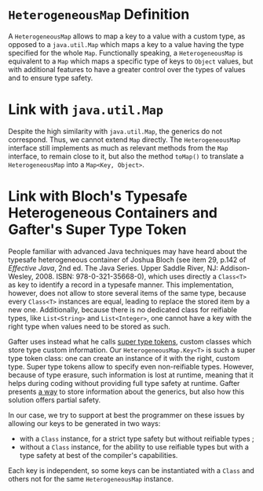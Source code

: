 # `HeterogeneousMap` Definition

A `HeterogeneousMap` allows to map a key to a value with a custom type, as opposed to a `java.util.Map` which maps a key to a value having the type specified for the whole `Map`. Functionally speaking, a `HeterogeneousMap` is equivalent to a `Map` which maps a specific type of keys to `Object` values, but with additional features to have a greater control over the types of values and to ensure type safety.

# Link with `java.util.Map`

Despite the high similarity with `java.util.Map`, the generics do not correspond. Thus, we cannot extend `Map` directly. The `HeterogeneousMap` interface still implements as much as relevant methods from the `Map` interface, to remain close to it, but also the method `toMap()` to translate a `HeterogeneousMap` into a `Map<Key, Object>`.

# Link with Bloch's Typesafe Heterogeneous Containers and Gafter's Super Type Token

People familiar with advanced Java techniques may have heard about the typesafe heterogeneous container of Joshua Bloch (see item 29, p.142 of *Effective Java*, 2nd ed. The Java Series. Upper Saddle River, NJ: Addison-Wesley, 2008. ISBN: 978-0-321-35668-0), which uses directly a `Class<T>` as key to identify a record in a typesafe manner. This implementation, however, does not allow to store several items of the same type, because every `Class<T>` instances are equal, leading to replace the stored item by a new one. Additionally, because there is no dedicated class for reifiable types, like `List<String>` and `List<Integer>`, one cannot have a key with the right type when values need to be stored as such.

Gafter uses instead what he calls [super type tokens](http://gafter.blogspot.com/2006/12/super-type-tokens.html), custom classes which store type custom information. Our `HeterogeneousMap.Key<T>` is such a super type token class: one can create an instance of it with the right, custom type. Super type tokens allow to specify even non-reifiable types. However, because of type erasure, such information is lost at runtime, meaning that it helps during coding without providing full type safety at runtime. Gafter presents [a way](http://gafter.blogspot.com/2007/05/limitation-of-super-type-tokens.html) to store information about the generics, but also how this solution offers partial safety.

In our case, we try to support at best the programmer on these issues by allowing our keys to be generated in two ways:
- with a `Class` instance, for a strict type safety but without reifiable types ;
- without a `Class` instance, for the ability to use reifiable types but with a type safety at best of the compiler's capabilities.

Each key is independent, so some keys can be instantiated with a `Class` and others not for the same `HeterogeneousMap` instance.